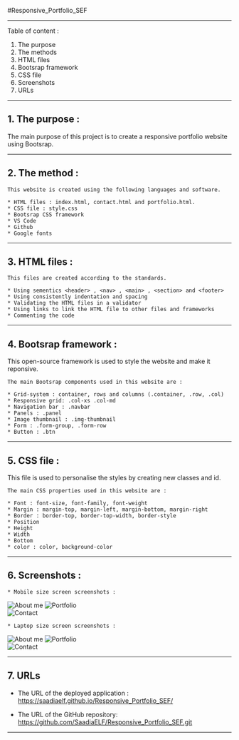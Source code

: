 #Responsive_Portfolio_SEF

-----------------------------------------------------------------------------------------------------------------------
Table of content :

1. The purpose
2. The methods
3. HTML files
4. Bootsrap framework
5. CSS file
6. Screenshots
7. URLs 

-----------------------------------------------------------------------------------------------------------------------

## 1. The purpose :

The main purpose of this project is to create a responsive portfolio website using Bootsrap.

-----------------------------------------------------------------------------------------------------------------------

## 2. The method : 

    This website is created using the following languages and software.

    * HTML files : index.html, contact.html and portfolio.html.
    * CSS file : style.css
    * Bootsrap CSS framework
    * VS Code
    * Github
    * Google fonts

-----------------------------------------------------------------------------------------------------------------------

## 3. HTML files : 
    
    This files are created according to the standards.

    * Using sementics <header> , <nav> , <main> , <section> and <footer>
    * Using consistently indentation and spacing
    * Validating the HTML files in a validator
    * Using links to link the HTML file to other files and frameworks
    * Commenting the code

-----------------------------------------------------------------------------------------------------------------------

## 4. Bootsrap framework : 

This open-source framework is used to style the website and make it reponsive. 

    The main Bootsrap components used in this website are :

    * Grid-system : container, rows and columns (.container, .row, .col)
    * Responsive grid: .col-xs .col-md
    * Navigation bar : .navbar
    * Panels : .panel
    * Image thumbnail : .img-thumbnail 
    * Form : .form-group, .form-row
    * Button : .btn

-----------------------------------------------------------------------------------------------------------------------

## 5. CSS file : 

This file is used to personalise the styles by creating new classes and id.

    The main CSS properties used in this website are :
    
    * Font : font-size, font-family, font-weight
    * Margin : margin-top, margin-left, margin-bottom, margin-right
    * Border : border-top, border-top-width, border-style
    * Position
    * Height
    * Width
    * Bottom
    * color : color, background-color

-----------------------------------------------------------------------------------------------------------------------

## 6. Screenshots :

    * Mobile size screen screenshots : 

![About me](./assets/Screenshots/screenshot-mobile01.jpg)
![Portfolio](./assets/Screenshots/screenshot-mobile02.jpg)    
![Contact](./assets/Screenshots/screenshot-mobile03.jpg)


    * Laptop size screen screenshots : 
    
![About me](./assets/Screenshots/screenshot-laptop01.JPG)
![Portfolio](./assets/Screenshots/screenshot-laptop02.JPG)    
![Contact](./assets/Screenshots/screenshot-laptop03.JPG)

-----------------------------------------------------------------------------------------------------------------------

## 7. URLs

* The URL of the deployed application : https://saadiaelf.github.io/Responsive_Portfolio_SEF/

* The URL of the GitHub repository: https://github.com/SaadiaELF/Responsive_Portfolio_SEF.git

-----------------------------------------------------------------------------------------------------------------------

